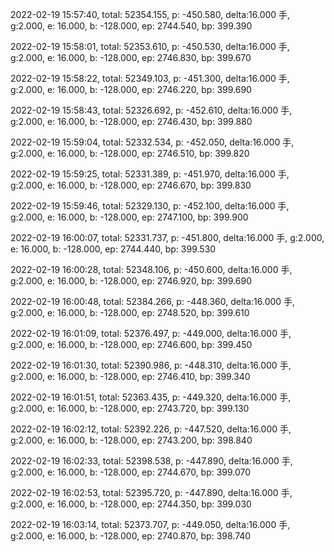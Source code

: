 2022-02-19 15:57:40, total: 52354.155, p: -450.580, delta:16.000 手, g:2.000, e: 16.000, b: -128.000, ep: 2744.540, bp: 399.390

2022-02-19 15:58:01, total: 52353.610, p: -450.530, delta:16.000 手, g:2.000, e: 16.000, b: -128.000, ep: 2746.830, bp: 399.670

2022-02-19 15:58:22, total: 52349.103, p: -451.300, delta:16.000 手, g:2.000, e: 16.000, b: -128.000, ep: 2746.220, bp: 399.690

2022-02-19 15:58:43, total: 52326.692, p: -452.610, delta:16.000 手, g:2.000, e: 16.000, b: -128.000, ep: 2746.430, bp: 399.880

2022-02-19 15:59:04, total: 52332.534, p: -452.050, delta:16.000 手, g:2.000, e: 16.000, b: -128.000, ep: 2746.510, bp: 399.820

2022-02-19 15:59:25, total: 52331.389, p: -451.970, delta:16.000 手, g:2.000, e: 16.000, b: -128.000, ep: 2746.670, bp: 399.830

2022-02-19 15:59:46, total: 52329.130, p: -452.100, delta:16.000 手, g:2.000, e: 16.000, b: -128.000, ep: 2747.100, bp: 399.900

2022-02-19 16:00:07, total: 52331.737, p: -451.800, delta:16.000 手, g:2.000, e: 16.000, b: -128.000, ep: 2744.440, bp: 399.530

2022-02-19 16:00:28, total: 52348.106, p: -450.600, delta:16.000 手, g:2.000, e: 16.000, b: -128.000, ep: 2746.920, bp: 399.690

2022-02-19 16:00:48, total: 52384.266, p: -448.360, delta:16.000 手, g:2.000, e: 16.000, b: -128.000, ep: 2748.520, bp: 399.610

2022-02-19 16:01:09, total: 52376.497, p: -449.000, delta:16.000 手, g:2.000, e: 16.000, b: -128.000, ep: 2746.600, bp: 399.450

2022-02-19 16:01:30, total: 52390.986, p: -448.310, delta:16.000 手, g:2.000, e: 16.000, b: -128.000, ep: 2746.410, bp: 399.340

2022-02-19 16:01:51, total: 52363.435, p: -449.320, delta:16.000 手, g:2.000, e: 16.000, b: -128.000, ep: 2743.720, bp: 399.130

2022-02-19 16:02:12, total: 52392.226, p: -447.520, delta:16.000 手, g:2.000, e: 16.000, b: -128.000, ep: 2743.200, bp: 398.840

2022-02-19 16:02:33, total: 52398.538, p: -447.890, delta:16.000 手, g:2.000, e: 16.000, b: -128.000, ep: 2744.670, bp: 399.070

2022-02-19 16:02:53, total: 52395.720, p: -447.890, delta:16.000 手, g:2.000, e: 16.000, b: -128.000, ep: 2744.350, bp: 399.030

2022-02-19 16:03:14, total: 52373.707, p: -449.050, delta:16.000 手, g:2.000, e: 16.000, b: -128.000, ep: 2740.870, bp: 398.740